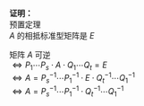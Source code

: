 **证明：**  
预置定理  
 $A$ 的相抵标准型矩阵是 $E$   
  
矩阵 $A$ 可逆  
 $\Leftrightarrow P_1\cdots P_s\cdot A\cdot Q_1\cdots Q_t=E$   
 $\Leftrightarrow A=P_s^{-1}\cdots P_1^{-1}\cdot E\cdot Q_t^{-1}\cdots Q_1^{-1}$   
 $\Leftrightarrow A=P_s^{-1}\cdots P_1^{-1}\cdot Q_t^{-1}\cdots Q_1^{-1}$   
